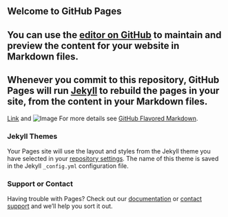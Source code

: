 ## Welcome to GitHub Pages

You can use the [editor on GitHub](https://github.com/rrobinson-apergy/rrobinson-apergy.github.io/edit/master/index.md) to maintain and preview the content for your website in Markdown files.
-----------------------------------------------------------------------------------------------
Whenever you commit to this repository, GitHub Pages will run [Jekyll](https://jekyllrb.com/) to rebuild the pages in your site, from the content in your Markdown files.
-----------------------------------------------------------------------------------------------

[Link](url) and ![Image](src)
For more details see [GitHub Flavored Markdown](https://guides.github.com/features/mastering-markdown/).

### Jekyll Themes

Your Pages site will use the layout and styles from the Jekyll theme you have selected in your [repository settings](https://github.com/rrobinson-apergy/rrobinson-apergy.github.io/settings). The name of this theme is saved in the Jekyll `_config.yml` configuration file.

### Support or Contact

Having trouble with Pages? Check out our [documentation](https://help.github.com/categories/github-pages-basics/) or [contact support](https://github.com/contact) and we’ll help you sort it out.
